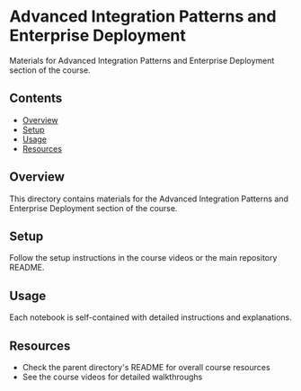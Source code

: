 # Advanced Integration Patterns and Enterprise Deployment

Materials for Advanced Integration Patterns and Enterprise Deployment section of the course.

## Contents

- [Overview](#overview)
- [Setup](#setup)
- [Usage](#usage)
- [Resources](#resources)

## Overview

This directory contains materials for the Advanced Integration Patterns and Enterprise Deployment section of the course.

## Setup

Follow the setup instructions in the course videos or the main repository README.

## Usage

Each notebook is self-contained with detailed instructions and explanations.

## Resources

- Check the parent directory's README for overall course resources
- See the course videos for detailed walkthroughs
